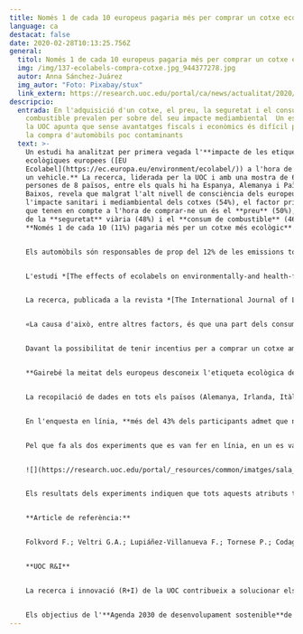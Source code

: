 ```yaml
---
title: Només 1 de cada 10 europeus pagaria més per comprar un cotxe ecològic
language: ca
destacat: false
date: 2020-02-28T10:13:25.756Z
general:
  titol: Només 1 de cada 10 europeus pagaria més per comprar un cotxe ecològic
  img: /img/137-ecolabels-compra-cotxe.jpg_944377278.jpg
  autor: Anna Sánchez-Juárez
  img_autor: "Foto: Pixabay/stux"
  link_extern: https://research.uoc.edu/portal/ca/news/actualitat/2020/137-ecolabels-compra-cotxe.html
descripcio:
  entrada: En l'adquisició d'un cotxe, el preu, la seguretat i el consum de
    combustible prevalen per sobre del seu impacte mediambiental  Un estudi de
    la UOC apunta que sense avantatges fiscals i econòmics és difícil promoure
    la compra d'automòbils poc contaminants
  text: >-
    Un estudi ha analitzat per primera vegada l'**impacte de les etiquetes
    ecològiques europees ([EU
    Ecolabel](https://ec.europa.eu/environment/ecolabel/)) a l'hora de comprar
    un vehicle.** La recerca, liderada per la UOC i amb una mostra de 6.400
    persones de 8 països, entre els quals hi ha Espanya, Alemanya i Països
    Baixos, revela que malgrat l'alt nivell de consciència dels europeus envers
    l'impacte sanitari i mediambiental dels cotxes (54%), el factor principal
    que tenen en compte a l'hora de comprar-ne un és el **preu** (50%), seguit
    de la **seguretat** viària (48%) i el **consum de combustible** (46%).
    **Només 1 de cada 10 (11%) pagaria més per un cotxe més ecològic**.


    Els automòbils són responsables de prop del 12% de les emissions totals de diòxid de carboni (CO2) de la UE, el principal gas d'efecte d'hivernacle. Per tal de promoure la compra de vehicles menys contaminants, la Comissió Europea està prenent en consideració un conjunt de regles comunes que serveixin de referència a les autoritats locals o nacionals per a impulsar projectes ecològics, als fabricants de vehicles per a produir cotxes menys contaminants i als consumidors per a guiar-los en la compra d'aquest tipus d'automòbils mitjançant l'ecoetiquetatge.


    L'estudi *[The effects of ecolabels on environmentally-and health-friendly cars: an online survey and two experimental studies](https://www.researchgate.net/publication/334193755_The_effects_of_ecolabels_on_environmentally-and_health-friendly_cars_an_online_survey_and_two_experimental_studies)* ha estat liderat per [Open Evidence](https://open-evidence.com/), una *spin-off* de la UOC dedicada a la recerca en temes socials i TIC, i hi han participat investigadors de la **London School of Economics and Political Science** (Regne Unit), la **Universitat Radboud de Nimega** (Països Baixos), la **Universitat d'Amsterdam** (Països Baixos), la **Universitat de Trento** (Itàlia) i la **Universitat de Milà** (Itàlia). L'objectiu de la recerca ha estat analitzar l'impacte que pot tenir l'ús d'etiquetes relacionades amb la informació ambiental, *ecolabels*, en el consum de cotxes ecològics. Aquesta **etiqueta d'excel·lència ambiental**, establerta el 1992 i reconeguda a tot Europa i a tot el món, s'atorga a productes i serveis que compleixen alts estàndards ambientals al llarg del seu cicle de vida. L'objectiu és **promoure l'economia circular** en encoratjar els productors a generar menys residus i CO2 durant el procés de fabricació.


    La recerca, publicada a la revista *[The International Journal of Life Cycle Assessment](https://link.springer.com/journal/11367)*, mostra l'existència d'una **bretxa entre les actituds dels europeus envers el medi ambient i el comportament que tenen a l'hora de comprar un cotxe**. «Com altres vegades, als consumidors ens preocupa més el preu, la seguretat i el rendiment del vehicle que no pas l'impacte mediambiental que pugui tenir», explica el cofundador d'Open Evidence i professor dels Estudis de Ciències de la Informació i de la Comunicació de la UOC, [Francisco Lupiáñez](https://open-evidence.com/team/)..


    «La causa d'això, entre altres factors, és que una part dels consumidors associen la compra de vehicles menys contaminants o de menys consum amb preus més alts i amb un rendiment més baix. I no sempre és així», afegeix Lupiáñez. El treball científic ha detectat que en una gran part de la població hi ha una **confusió entre els conceptes de contaminació i de consum de combustible**. Gairebé la meitat dels enquestats (47%) pensa que els vehicles que produeixen menys contaminació consumeixen menys combustible.


    Davant la possibilitat de tenir incentius per a comprar un cotxe amb menys impacte mediambiental ecològic, els consumidors **prefereixen els avantatges financers** (exempcions fiscals o subsidis) **que no pas els avantatges no financers** (accés a les zones de baixes emissions, evitar restriccions de circulació o gaudir de tarifes barates en els pàrquings). En cas que hi hagués una prohibició de la circulació de cotxes d'altes emissions durant els dies de contaminació elevada, les persones que farien servir el transport públic o la bicicleta o que anirien a peu per a moure's serien més (23%) que les que es plantejarien comprar un cotxe de baixes emissions (18%). De la mateixa manera, si els cotxes de baixes emissions obtinguessin «llocs d'aparcament substancialment més barats al centre de la ciutat», més persones preferirien viatjar amb transport públic (18%) que comprar un ecocotxe (14%).


    **Gairebé la meitat dels europeus desconeix l'etiqueta ecològica de la UE**


    La recopilació de dades en tots els països (Alemanya, Irlanda, Itàlia, Països Baixos, Espanya, Regne Unit —quan encara formava part de la Unió Europea—, República Txeca i Lituània) ha fet possible garantir la validesa de les troballes que s'han fet pel que fa a la consciència, la comprensió i les actituds relacionades amb l'ús d'etiquetes que incloguin informació relacionada amb l'impacte mediambiental en la compra de vehicles, i poder generalitzar aquestes troballes. S'han fet una **enquesta en línia a 3.200 persones** (400 per país) i **dos experiments en línia a 3.200 persones** (200 enquestats per experiment i país).


    En l'enquesta en línia, **més del 43% dels participants admet que no està familiaritzat amb l'[etiqueta ecològica europea](https://ec.europa.eu/environment/ecolabel/documents/label_you_can_trust.pdf)** i fins al 39% no confia en la informació que s'hi dona. Malgrat això, el 38% de la mostra pensa que les etiquetes són un símbol de confiança del producte i fins al 37% creu que la informació que contenen les etiquetes dels automòbils és certa.


    Pel que fa als dos experiments que es van fer en línia, en un es van mostrar a les persones imatges de cotxes petits, i en l'altre, de cotxes grans. En cada cas, se'ls ensenyaven dues imatges del mateix cotxe, però cadascuna amb un text o uns recursos visuals diferents. Els subjectes havien de triar una de les dues opcions.


    ![](https://research.uoc.edu/portal/_resources/common/imatges/sala_de_premsa/noticies/2020/137-ecolabels-compra-cotxe-imatge.png)


    Els resultats dels experiments indiquen que tots aquests atributs tenen un efecte significatiu en les eleccions dels consumidors. Però **el contingut del missatge és el que té un impacte més rellevant**. «És més probable que les persones enquestades triïn cotxes de baixes emissions quan l'etiqueta dona **informació sobre costos més baixos o menys impostos**, i hi ha menys probabilitats que siguin influïts pels beneficis relacionats amb la salut, l'aparcament o les tarifes d'accés», explica Lupiáñez. Aquest efecte és particularment intens en el cas de les persones que trien cotxes petits i té menys incidència en el cas de les persones que trien cotxes grans. En darrer lloc, cal dir que la combinació d'un missatge amb altres elements dins de la mateixa etiqueta té un efecte petit però positiu en les tries de les persones a les quals s'ha fet l'enquesta.


    **Article de referència:**


    Folkvord F.; Veltri G.A.; Lupiáñez-Villanueva F.; Tornese P.; Codagnone C.; Gaskel G. (2019). «The effects of ecolabels on environmentally-and health-friendly cars: an online survey and two experimental studies ha estat liderat per Open Evidence». The International Journal of Life Cycle Assessment. DOI: [10.1007/s11367-019-01644-4](https://link.springer.com/article/10.1007%2Fs11367-019-01644-4)


    **UOC R&I**


    La recerca i innovació (R+I) de la UOC contribueix a solucionar els reptes a què s'enfronten les societats globals del segle xxi mitjançant l'estudi de la interacció de les TIC amb l'activitat humana, amb un focus específic en l'ensenyament en línia i la salut digital. Els més de 400 investigadors i 47 grups de recerca s'articulen entorn dels set estudis de la UOC i tres centres de recerca: l'Internet Interdisciplinary Institute (IN3), l'eLearn Center (eLC) i l'eHealth Center (eHC).


    Els objectius de l'**Agenda 2030 de desenvolupament sostenible**de les Nacions Unides i el **coneixement obert** són eixos estratègics de la docència, la recerca i la innovació de la UOC. Per a més informació: [research.uoc.edu](https://research.uoc.edu/portal/ca/ri/index.html).
---
```

